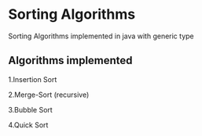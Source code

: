 # Sorting Algorithms
Sorting Algorithms implemented in java with generic type

## Algorithms implemented

1.Insertion Sort

2.Merge-Sort (recursive)

3.Bubble Sort

4.Quick Sort
